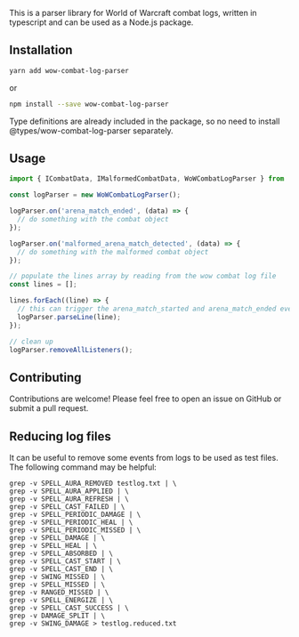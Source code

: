 This is a parser library for World of Warcraft combat logs, written in typescript and can be used as a Node.js package.

## Installation

```bash
yarn add wow-combat-log-parser
```

or

```bash
npm install --save wow-combat-log-parser
```

Type definitions are already included in the package, so no need to install @types/wow-combat-log-parser separately.

## Usage

```javascript
import { ICombatData, IMalformedCombatData, WoWCombatLogParser } from 'wow-combat-log-parser';

const logParser = new WoWCombatLogParser();

logParser.on('arena_match_ended', (data) => {
  // do something with the combat object
});

logParser.on('malformed_arena_match_detected', (data) => {
  // do something with the malformed combat object
});

// populate the lines array by reading from the wow combat log file
const lines = [];

lines.forEach((line) => {
  // this can trigger the arena_match_started and arena_match_ended events
  logParser.parseLine(line);
});

// clean up
logParser.removeAllListeners();
```

## Contributing

Contributions are welcome! Please feel free to open an issue on GitHub or submit a pull request.

## Reducing log files

It can be useful to remove some events from logs to be used as test files. The following command may be helpful:

```
grep -v SPELL_AURA_REMOVED testlog.txt | \
grep -v SPELL_AURA_APPLIED | \
grep -v SPELL_AURA_REFRESH | \
grep -v SPELL_CAST_FAILED | \
grep -v SPELL_PERIODIC_DAMAGE | \
grep -v SPELL_PERIODIC_HEAL | \
grep -v SPELL_PERIODIC_MISSED | \
grep -v SPELL_DAMAGE | \
grep -v SPELL_HEAL | \
grep -v SPELL_ABSORBED | \
grep -v SPELL_CAST_START | \
grep -v SPELL_CAST_END | \
grep -v SWING_MISSED | \
grep -v SPELL_MISSED | \
grep -v RANGED_MISSED | \
grep -v SPELL_ENERGIZE | \
grep -v SPELL_CAST_SUCCESS | \
grep -v DAMAGE_SPLIT | \
grep -v SWING_DAMAGE > testlog.reduced.txt
```
